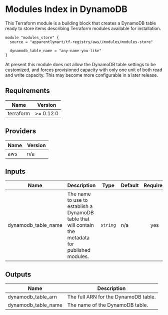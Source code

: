 # Modules Index in DynamoDB

This Terraform module is a building block that creates a DynamoDB table ready
to store items describing Terraform modules available for installation.

```hcl
module "modules_store" {
  source = "apparentlymart/tf-registry/aws//modules/modules-store"

  dynamodb_table_name = "any-name-you-like"
}
```

At present this module does not allow the DynamoDB table settings to be
customized, and forces provisioned capacity with only one unit of both read
and write capacity. This may become more configurable in a later release.

<!-- BEGINNING OF PRE-COMMIT-TERRAFORM DOCS HOOK -->
## Requirements

| Name | Version |
|------|---------|
| terraform | >= 0.12.0 |

## Providers

| Name | Version |
|------|---------|
| aws | n/a |

## Inputs

| Name | Description | Type | Default | Required |
|------|-------------|------|---------|:--------:|
| dynamodb\_table\_name | The name to use to establish a DynamoDB table that will contain the metadata for published modules. | `string` | n/a | yes |

## Outputs

| Name | Description |
|------|-------------|
| dynamodb\_table\_arn | The full ARN for the DynamoDB table. |
| dynamodb\_table\_name | The name of the DynamoDB table. |

<!-- END OF PRE-COMMIT-TERRAFORM DOCS HOOK -->
